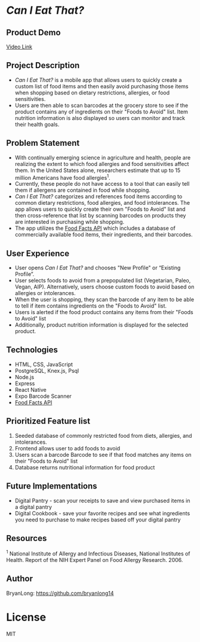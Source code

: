 # _Can I Eat That?_

## Product Demo

[Video Link](https://youtu.be/zoknZZzM8vU)

## Project Description

* _Can I Eat That?_ is a mobile app that allows users to quickly create a custom list of food items and then easily avoid purchasing those items when shopping based on dietary restrictions, allergies, or food sensitivities.
* Users are then able to scan barcodes at the grocery store to see if the product contains any of ingredients on their "Foods to Avoid" list. Item nutrition information is also displayed so users can monitor and track their health goals.

## Problem Statement

* With continually emerging science in agriculture and health, people are realizing the extent to which food allergies and food sensitivities affect them. In the United States alone, researchers estimate that up to 15 million Americans have food allergies<sup>1</sup>.
* Currently, these people do not have access to a tool that can easily tell them if allergens are contained in food while shopping.
* _Can I Eat That?_ categorizes and references food items according to common dietary restrictions, food allergies, and food intolerances. The app allows users to quickly create their own "Foods to Avoid" list and then cross-reference that list by scanning barcodes on products they are interested in purchasing while shopping.
* The app utilizes the [Food Facts API](https://api.foodfacts.com/) which includes a database of commercially available food items, their ingredients, and their barcodes.

## User Experience

* User opens _Can I Eat That?_ and chooses "New Profile" or “Existing Profile”.
* User selects foods to avoid from a prepopulated list (Vegetarian, Paleo, Vegan, AIP). Alternatively, users choose custom foods to avoid based on allergies or intolerances.
* When the user is shopping, they scan the barcode of any item to be able to tell if item contains ingredients on the "Foods to Avoid" list.
* Users is alerted if the food product contains any items from their "Foods to Avoid" list
* Additionally, product nutrition information is displayed for the selected product.

## Technologies

* HTML, CSS, JavaScript
* PostgreSQL, Knex.js, Psql
* Node.js
* Express
* React Native
* Expo Barcode Scanner
* [Food Facts API](https://api.foodfacts.com/)

## Prioritized Feature list

1.  Seeded database of commonly restricted food from diets, allergies, and intolerances.
2.  Frontend allows user to add foods to avoid
3.  Users scan a barcode Barcode to see if that food matches any items on their "Foods to Avoid" list
4.  Database returns nutritional information for food product

## Future Implementations

* Digital Pantry - scan your receipts to save and view purchased items in a digital pantry
* Digital Cookbook - save your favorite recipes and see what ingredients you need to purchase to make recipes based off your digital pantry

## Resources

<sup>1</sup> National Institute of Allergy and Infectious Diseases, National Institutes of Health. Report of the NIH Expert Panel on Food Allergy Research. 2006.

## Author

BryanLong: https://github.com/bryanlong14

# License

MIT

